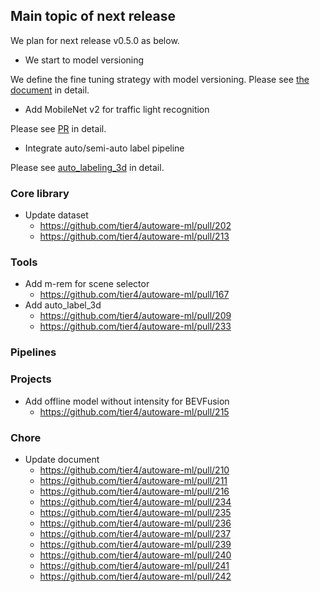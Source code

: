 ## Main topic of next release

We plan for next release v0.5.0 as below.

- We start to model versioning

We define the fine tuning strategy with model versioning.
Please see [the document](https://github.com/tier4/autoware-ml/blob/main/docs/design/architecture_model.md) in detail.

- Add MobileNet v2 for traffic light recognition

Please see [PR](https://github.com/tier4/autoware-ml/pull/185) in detail.

- Integrate auto/semi-auto label pipeline

Please see [auto_labeling_3d](https://github.com/tier4/autoware-ml/tree/main/tools/auto_labeling_3d) in detail.

### Core library

- Update dataset
  - https://github.com/tier4/autoware-ml/pull/202
  - https://github.com/tier4/autoware-ml/pull/213

### Tools

- Add m-rem for scene selector
  - https://github.com/tier4/autoware-ml/pull/167
- Add auto_label_3d
  - https://github.com/tier4/autoware-ml/pull/209
  - https://github.com/tier4/autoware-ml/pull/233

### Pipelines

### Projects

- Add offline model without intensity for BEVFusion
  - https://github.com/tier4/autoware-ml/pull/215

### Chore

- Update document
  - https://github.com/tier4/autoware-ml/pull/210
  - https://github.com/tier4/autoware-ml/pull/211
  - https://github.com/tier4/autoware-ml/pull/216
  - https://github.com/tier4/autoware-ml/pull/234
  - https://github.com/tier4/autoware-ml/pull/235
  - https://github.com/tier4/autoware-ml/pull/236
  - https://github.com/tier4/autoware-ml/pull/237
  - https://github.com/tier4/autoware-ml/pull/239
  - https://github.com/tier4/autoware-ml/pull/240
  - https://github.com/tier4/autoware-ml/pull/241
  - https://github.com/tier4/autoware-ml/pull/242
